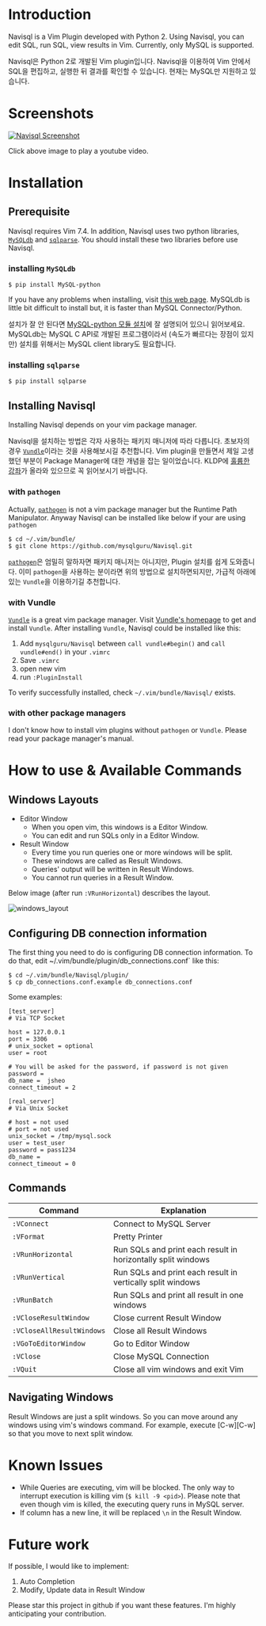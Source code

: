 Introduction
============

Navisql is a Vim Plugin developed with Python 2. Using Navisql, you can edit SQL, run SQL, view results in Vim. Currently, only MySQL is supported.

Navisql은 Python 2로 개발된 Vim plugin입니다. Navisql을 이용하여 Vim 안에서 SQL을 편집하고, 실행한 뒤 결과를 확인할 수 있습니다. 현재는 MySQL만 지원하고 있습니다.

Screenshots
===========
[![Navisql Screenshot](http://img.youtube.com/vi/6ovYivP-O0U/0.jpg)](http://www.youtube.com/watch?v=6ovYivP-O0U)

Click above image to play a youtube video.

Installation
============

Prerequisite
------------

Navisql requires Vim 7.4. In addition, Navisql uses two python libraries, [`MySQLdb`][1] and [`sqlparse`][2]. You should install these two libraries before use Navisql.

### installing `MySQLdb`

```
$ pip install MySQL-python
```

If you have any problems when installing, visit [this web page][3]. MySQLdb is little bit difficult to install but, it is faster than MySQL Connector/Python.

설치가 잘 안 된다면 [MySQL-python 모듈 설치][4]에 잘 설명되어 있으니 읽어보세요. MySQLdb는 MySQL C API로 개발된 프로그램이라서 (속도가 빠르다는 장점이 있지만) 설치를 위해서는 MySQL client library도 필요합니다.

### installing `sqlparse`

```
$ pip install sqlparse
```

Installing Navisql
------------------

Installing Navisql depends on your vim package manager.

Navisql을 설치하는 방법은 각자 사용하는 패키지 매니저에 따라 다릅니다. 초보자의 경우 [`Vundle`][6]이라는 것을 사용해보시길 추천합니다. Vim plugin을 만들면서 제일 고생했던 부분이 Package Manager에 대한 개념을 잡는 일이었습니다. KLDP에 [훌륭한 강좌][7]가 올라와 있으므로 꼭 읽어보시기 바랍니다.

### with `pathogen`

Actually, [`pathogen`][5] is not a vim package manager but the Runtime Path Manipulator. Anyway Navisql can be installed like below if your are using `pathogen`

```
$ cd ~/.vim/bundle/
$ git clone https://github.com/mysqlguru/Navisql.git
```

[`pathogen`][5]은 엄밀히 말하자면 패키지 매니저는 아니지만, Plugin 설치를 쉽게 도와줍니다. 이미 `pathogen`을 사용하는 분이라면 위의 방법으로 설치하면되지만, 가급적 아래에 있는 `Vundle`을 이용하기길 추천합니다.

### with Vundle

[`Vundle`][6] is a great vim package manager. Visit [Vundle's homepage][6] to get and install `Vundle`. After installing `Vundle`, Navisql could be installed like this:

1. Add `mysqlguru/Navisql` between `call vundle#begin()` and `call vundle#end()` in your `.vimrc`
1. Save `.vimrc`
1. open new vim
1. run `:PluginInstall`

To verify successfully installed, check `~/.vim/bundle/Navisql/` exists.

### with other package managers

I don't know how to install vim plugins without `pathogen` or `Vundle`. Please read your package manager's manual.

How to use & Available Commands
===============================

Windows Layouts
---------------

- Editor Window
    - When you open vim, this windows is a Editor Window.
    - You can edit and run SQLs only in a Editor Window.
- Result Window
    - Every time you run queries one or more windows will be split.
    - These windows are called as Result Windows.
    - Queries' output will be written in Result Windows.
    - You cannot run queries in a Result Window.

Below image (after run `:VRunHorizontal`) describes the layout.

![windows_layout](https://cloud.githubusercontent.com/assets/7676291/10261772/18aaea42-69e2-11e5-9cf1-8c7ce217a046.png)

Configuring DB connection information
-------------------------------------

The first thing you need to do is configuring DB connection information. To do that, edit ~/.vim/bundle/plugin/db_connections.conf` like this:

```
$ cd ~/.vim/bundle/Navisql/plugin/
$ cp db_connections.conf.example db_connections.conf
```

Some examples:

```
[test_server]
# Via TCP Socket

host = 127.0.0.1
port = 3306
# unix_socket = optional
user = root

# You will be asked for the password, if password is not given
password = 
db_name =  jsheo
connect_timeout = 2

[real_server]
# Via Unix Socket

# host = not used
# port = not used
unix_socket = /tmp/mysql.sock
user = test_user
password = pass1234
db_name = 
connect_timeout = 0
```

Commands
--------

|Command|Explanation|
|-------|------------|
|`:VConnect`|Connect to MySQL Server|
|`:VFormat`|Pretty Printer|
|`:VRunHorizontal`|Run SQLs and print each result in horizontally split windows|
|`:VRunVertical`|Run SQLs and print each result in vertically split windows|
|`:VRunBatch`|Run SQLs and print all result in one windows|
|`:VCloseResultWindow`|Close current Result Window|
|`:VCloseAllResultWindows`|Close all Result Windows|
|`:VGoToEditorWindow`|Go to Editor Window|
|`:VClose`|Close MySQL Connection|
|`:VQuit`|Close all vim windows and exit Vim|

Navigating Windows
-------------------------

Result Windows are just a split windows. So you can move around any windows using vim's windows command. For example, execute \[C-w][C-w] so that you move to next split window.

Known Issues
============

- While Queries are executing, vim will be blocked. The only way to interrupt execution is killing vim (`$ kill -9 <pid>`). Please note that even though vim is killed, the executing query runs in MySQL server.
- If column has a new line, it will be replaced `\n` in the Result Window.

Future work
===========

If possible, I would like to implement:

1. Auto Completion
1. Modify, Update data in Result Window

Please star this project in github if you want these features. I'm highly anticipating your contribution.

[1]: http://mysql-python.sourceforge.net/MySQLdb.html
[2]: https://github.com/andialbrecht/sqlparse
[3]: http://mysql-python.blogspot.kr/2012/11/is-mysqldb-hard-to-install.html
[4]: http://zetawiki.com/wiki/MySQL-python_%EB%AA%A8%EB%93%88_%EC%84%A4%EC%B9%98
[5]: https://github.com/tpope/vim-pathogen
[6]: https://github.com/VundleVim/Vundle.vim
[7]: https://kldp.org/node/125263

